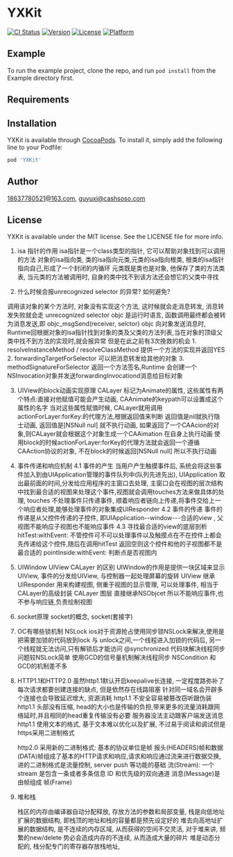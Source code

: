 # YXKit

[![CI Status](https://img.shields.io/travis/18637780521@163.com/YXKit.svg?style=flat)](https://travis-ci.org/18637780521@163.com/YXKit)
[![Version](https://img.shields.io/cocoapods/v/YXKit.svg?style=flat)](https://cocoapods.org/pods/YXKit)
[![License](https://img.shields.io/cocoapods/l/YXKit.svg?style=flat)](https://cocoapods.org/pods/YXKit)
[![Platform](https://img.shields.io/cocoapods/p/YXKit.svg?style=flat)](https://cocoapods.org/pods/YXKit)

## Example

To run the example project, clone the repo, and run `pod install` from the Example directory first.

## Requirements

## Installation

YXKit is available through [CocoaPods](https://cocoapods.org). To install
it, simply add the following line to your Podfile:

```ruby
pod 'YXKit'
```

## Author

18637780521@163.com, guyuxi@cashsoso.com

## License

YXKit is available under the MIT license. See the LICENSE file for more info.


1. isa 指针的作用
isa指针是一个class类型的指针, 它可以帮助对象找到可以调用的方法
对象的isa指向类, 类的isa指向元类,元类的isa指向根类, 根类的isa指针指向自己,形成了一个封闭的内循环
元类既是类也是对象, 他保存了类的方法类表, 当元类的方法被调用时, 自身的类中找不到该方法还会想它的父类中寻找

2. 什么时候会报unrecognized selector 的异常? 如何避免?

调用该对象的某个方法时, 对象没有实现这个方法, 这时候就会走消息转发, 消息转发失败就会走 unrecognized selector 
objc 是运行时语言, 函数调用最终都会被转为消息发送,即 objc_msgSend(receiver, selctor)
objc 向对象发送消息时, Runtime回根据对象的isa指针找到对象的类及父类的方法列表,当在对象的顶级父类中找不到方法的实现时,就会报异常
但是在此之前有3次挽救的机会
    1. resolveInstanceMethod /  resolveClassMethod 提供一个方法的实现并返回YES
    2. forwardingTargetForSelector  可以把消息转发给其他的对象
    3. methodSignatureForSelector 返回一个方法签名,Runtime 会创建一个NSInvocation对象并发送forwardingInvocationd消息给目标对象

3. UIView的block动画实现原理
CALayer 标记为Animate的属性, 这些属性有两个特点:直接对他赋值可能会产生动画, CAAnimate的keypath可以设置成这个属性的名字
当对这些属性赋值时候,  CALayer就用调用actionForLayer:forKey:的代理方法,根据返回值来判断 返回值是nil就执行隐士动画, 返回值是[NSNull nul] 就不执行动画,
如果返回了一个CAAcion的对象,则CALayer就会根据这个对象生成一个CAAimation 在自身上执行动画
使用block的时候actionForLayer:forKey的代理方法就会返回一个遵循CAAction协议的对象, 不在block的时候返回[NSNull null] 所以不执行动画

4. 事件传递和响应机制
    4.1 事件的产生
    当用户产生触摸事件后, 系统会将这些事件加入到由UIApplication管理的事件队列中(队列先进先出), UIApplication 取出最前面的时间,分发给应用程序的主窗口去处理,
    主窗口会在视图的层次结构中找到最合适的视图来处理这个事件,视图就会调用touches方法来做具体的处理, touches 不处理事件只传递事件, 顺着响应者链向上传递,将事件交给上一个响应者处理,能够处理事件的对象集成UIResponder
    4.2 事件的传递
    事件的传递是从父控件传递的子控件, 即UIApplication--window---合适的view  , 父视图不能响应子视图也不能响应事件
    4.3 寻找最合适的view的底层剖析
    hitTest:withEvent: 不管控件可不可以处理事件以及触摸点在不在控件上都会先传递给这个控件,随后在调用hitTest    返回空则这个控件和他的子视图都不是最合适的
    pointInside:withEvent: 判断点是否视图内
5. UIWindow UIView CALayer 的区别
    UIWindow的作用是提供一块区域来显示UIView, 事件的分发给UIView, 与控制器一起处理屏幕的旋转
    UIView 继承UIResponder 用来构建视图, 侧重于视图的显示管理, 可以处理事件, 相当于CALayer的高级封装
    CALayer  图层 直接继承NSObjcet 所以不能响应事件,也不参与响应链,负责绘制视图
6. socket原理
    socket的概念, socket(套接字)
    
7. OC有哪些锁机制
    NSLock ios对于资源抢占使用同步锁NSLock来解决,使用是把需要加锁的代码放到lock 与 unlock之间,一个线程进入加锁的代码后, 另一个线程就无法访问,只有解锁后才能访问
    @synchronized 代码块解决线程同步问题较NSLock简单
    使用GCD的信号量机制解决线程同步
    NSCondition 和GCD的机制差不多

8. HTTP1.1和HTTP2.0
    虽然http1.1默认开启keepalive长连接, 一定程度路弥补了每次请求都要创建连接的缺点, 但是依然存在线路阻塞
    针对同一域名会开辟多个连接也会导致延迟增大, 资源消耗
    http1.1 不安全容易被篡改窃听跟伪装
    http1.1 头部没有压缩, head的大小也是传输的负担,带来更多的流量消耗跟网络延时,并且相同的head重复传输没有必要
    服务器没法主动跟客户端发送消息
    http1.1 使用文本的格式, 基于文本难以优化以及扩展, 不过易于阅读和调试但是https采用二进制格式
    
    http2.0 采用新的二进制格式: 基本的协议单位是帧
    报头(HEADERS)帧和数据(DATA)帧组成了基本的HTTP请求和响应,请求和响应通过流来进行数据交换, 进的二进制格式是流量控制, server push 等功能的基础
    流(Stream): 一个stream 是包含一条或者多条信息  ID 和优先级的双向通道
    消息(Message)是由帧组成
    帧(Frame)

9. 堆和栈

    栈区的内存由编译器自动分配释放, 存放方法的参数和局部变量, 栈是向低地址扩展的数据结构, 即栈顶的地址和栈的容量都是预先设定好的
    堆去向高地址扩展的数据结构, 是不连续的内存区域, 从而获得的空间不交灵活, 对于堆来讲, 频繁的new/delete 势必会造成内存的不连续, 从而造成大量的碎片
    堆是动态分配的, 栈分配专门的寄存器存放栈地址, 
